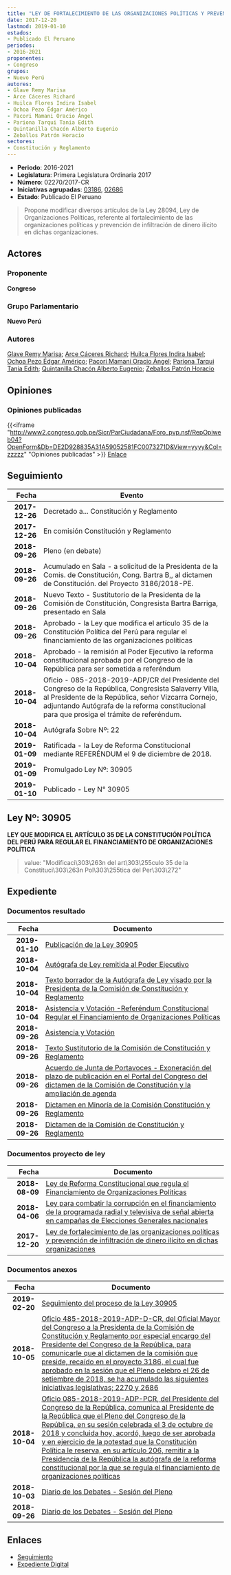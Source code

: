 ```yaml
---
title: "LEY DE FORTALECIMIENTO DE LAS ORGANIZACIONES POLÍTICAS Y PREVENCIÓN DE INFILTRACIÓN DE DINERO ILÍCITO EN DICHAS ORGANIZACIONES"
date: 2017-12-20
lastmod: 2019-01-10
estados:
- Publicado El Peruano
periodos:
- 2016-2021
proponentes:
- Congreso
grupos:
- Nuevo Perú
autores:
- Glave Remy Marisa
- Arce Cáceres Richard
- Huilca Flores Indira Isabel
- Ochoa Pezo Édgar Américo
- Pacori Mamani Oracio Ángel
- Pariona Tarqui Tania Edith
- Quintanilla Chacón Alberto Eugenio
- Zeballos Patrón Horacio
sectores:
- Constitución y Reglamento
---
```

- **Periodo**: 2016-2021
- **Legislatura**: Primera Legislatura Ordinaria 2017
- **Número**: 02270/2017-CR
- **Iniciativas agrupadas**: [03186](../../03100/03186), [02686](../../02600/02686)
- **Estado**: Publicado El Peruano

> Propone modificar diversos artículos de la Ley 28094, Ley de Organizaciones Políticas, referente al fortalecimiento de las organizaciones políticas y prevención de infiltración de dinero ilícito en dichas organizaciones.


## Actores

### Proponente

**Congreso**

### Grupo Parlamentario

**Nuevo Perú**

### Autores

[Glave Remy Marisa](mailto:mailto:mglave@congreso.gob.pe); [Arce Cáceres Richard](mailto:mailto:rarce@congreso.gob.pe); [Huilca Flores Indira Isabel](mailto:mailto:ihuilca@congreso.gob.pe); [Ochoa Pezo Édgar Américo](mailto:mailto:eochoa@congreso.gob.pe); [Pacori Mamani Oracio Ángel](mailto:mailto:opacori@congreso.gob.pe); [Pariona Tarqui Tania Edith](mailto:mailto:tpariona@congreso.gob.pe); [Quintanilla Chacón Alberto Eugenio](mailto:mailto:aquintanilla@congreso.gob.pe); [Zeballos Patrón Horacio](mailto:mailto:hzeballos@congreso.gob.pe)

## Opiniones

### Opiniones publicadas

{{<iframe "http://www2.congreso.gob.pe/Sicr/ParCiudadana/Foro_pvp.nsf/RepOpiweb04?OpenForm&Db=DE2D928835A31A59052581FC0073271D&View=yyyy&Col=zzzzz" "Opiniones publicadas" >}}
[Enlace](http://www2.congreso.gob.pe/Sicr/ParCiudadana/Foro_pvp.nsf/RepOpiweb04?OpenForm&Db=DE2D928835A31A59052581FC0073271D&View=yyyy&Col=zzzzz)


## Seguimiento

| Fecha | Evento |
|------:|--------|
| **2017-12-26** | Decretado a... Constitución y Reglamento |
| **2017-12-26** | En comisión Constitución y Reglamento |
| **2018-09-26** | Pleno (en debate) |
| **2018-09-26** | Acumulado en Sala - a solicitud de la Presidenta de la Comis. de Constitución, Cong. Bartra B,, al dictamen de Constitución. del Proyecto 3186/2018-PE. |
| **2018-09-26** | Nuevo Texto - Sustitutorio de la Presidenta de la Comisión de Constitución, Congresista Bartra Barriga, presentado en Sala |
| **2018-09-26** | Aprobado - la Ley que modifica el artículo 35 de la Constitución Política del Perú para regular el financiamiento de las organizaciones políticas |
| **2018-10-04** | Aprobado - la remisión al Poder Ejecutivo la reforma constitucional aprobada por el Congreso de la República para ser sometida a referéndum |
| **2018-10-04** | Oficio - 085-2018-2019-ADP/CR del Presidente del Congreso de la República, Congresista Salaverry Villa, al Presidente de la República, señor Vizcarra Cornejo, adjuntando Autógrafa de la reforma constitucional para que prosiga el trámite de referéndum. |
| **2018-10-04** | Autógrafa Sobre Nº: 22 |
| **2019-01-09** | Ratificada - la Ley de Reforma Constitucional mediante REFERÉNDUM el 9 de diciembre de 2018. |
| **2019-01-09** | Promulgado Ley Nº: 30905 |
| **2019-01-10** | Publicado - Ley N° 30905 |

## Ley Nº: 30905

**LEY QUE MODIFICA EL ARTÍCULO 35 DE LA CONSTITUCIÓN POLÍTICA DEL PERÚ PARA REGULAR EL FINANCIAMIENTO DE ORGANIZACIONES POLÍTICA**

> value: "Modificaci\303\263n del art\303\255culo 35 de la Constituci\303\263n Pol\303\255tica del Per\303\272"


## Expediente

### Documentos resultado

| Fecha | Documento |
|------:|-----------|
| **2019-01-10** | [Publicación de la Ley 30905](http://www.leyes.congreso.gob.pe/Documentos/2016_2021/ADLP/Normas_Legales/30905-LEY.pdf) |
| **2018-10-04** | [Autógrafa de Ley remitida al Poder Ejecutivo](http://www.leyes.congreso.gob.pe/Documentos/2016_2021/ADLP/Texto_Aprobado/AU0318620181004.pdf) |
| **2018-10-04** | [Texto borrador de la Autógrafa de Ley visado por la Presidenta de la Comisión de Constitución y Reglamento](http://www.leyes.congreso.gob.pe/Documentos/2016_2021/Texto_Borrador_de_Autografa/BAU0318620181004.pdf) |
| **2018-10-04** | [Asistencia y Votación -Referéndum Constitucional Regular el Financiamiento de Organizaciones Políticas](http://www.leyes.congreso.gob.pe/Documentos/2016_2021/Asistencia_y_Votacion/Proyectos_de_Ley/AVR0318620181004.pdf) |
| **2018-09-26** | [Asistencia y Votación](http://www.leyes.congreso.gob.pe/Documentos/2016_2021/Asistencia_y_Votacion/Proyectos_de_Ley/AV0318620180926.pdf) |
| **2018-09-26** | [Texto Sustitutorio de la Comisión de Constitución y Reglamento](http://www.leyes.congreso.gob.pe/Documentos/2016_2021/Texto_Sustitutorio/Proyectos_de_Ley/TS0318620180926.pdf) |
| **2018-09-26** | [Acuerdo de Junta de Portavoces - Exoneración del plazo de publicación en el Portal del Congreso del dictamen de la Comisión de Constitución y la ampliación de agenda](http://www.leyes.congreso.gob.pe/Documentos/2016_2021/Acuerdos/Junta_Portavoces/AJP0318620180926.pdf) |
| **2018-09-26** | [Dictamen en Minoría de la Comisión Constitución y Reglamento](http://www.leyes.congreso.gob.pe/Documentos/2016_2021/Dictamenes/Proyectos_de_Ley/03186DC04MIN20180926.pdf) |
| **2018-09-26** | [Dictamen de la Comisión de Constitución y Reglamento](http://www.leyes.congreso.gob.pe/Documentos/2016_2021/Dictamenes/Proyectos_de_Ley/03186DC04MAY20180926..pdf) |

### Documentos proyecto de ley

| Fecha | Documento |
|------:|-----------|
| **2018-08-09** | [Ley de Reforma Constitucional que regula el Financiamiento de Organizaciones Políticas](http://www.leyes.congreso.gob.pe/Documentos/2016_2021/Proyectos_de_Ley_y_de_Resoluciones_Legislativas/PL0318620180809.pdf) |
| **2018-04-06** | [Ley para combatir la corrupción en el financiamiento de la programada radial y televisiva de señal abierta en campañas de Elecciones Generales nacionales](http://www.leyes.congreso.gob.pe/Documentos/2016_2021/Proyectos_de_Ley_y_de_Resoluciones_Legislativas/PL0268620180406.PDF) |
| **2017-12-20** | [Ley de fortalecimiento de las organizaciones políticas y prevención de infiltración de dinero ilícito en dichas organizaciones](http://www.leyes.congreso.gob.pe/Documentos/2016_2021/Proyectos_de_Ley_y_de_Resoluciones_Legislativas/PL0227020171220.pdf) |

### Documentos anexos

| Fecha | Documento |
|------:|-----------|
| **2019-02-20** | [Seguimiento del proceso de la Ley 30905](http://www.leyes.congreso.gob.pe/Documentos/2016_2021/Seguimiento_de_Proyectos_de_Ley/02270PL20191021.pdf) |
| **2018-10-05** | [Oficio 485-2018-2019-ADP-D-CR, del Oficial Mayor del Congreso a la Presidenta de la Comisión de Constitución y Reglamento por especial encargo del Presidente del Congreso de la República, para comunicarle que al dictamen de la comisión que preside, recaído en el proyecto 3186, el cual fue aprobado en la sesión que el Pleno celebro el 26 de setiembre de 2018, se ha acumulado las siguientes iniciativas legislativas; 2270 y 2686](http://www.leyes.congreso.gob.pe/Documentos/2016_2021/Oficios/Oficialia_Mayor/OFICIO-485-2018-2019-ADP-D-CR.pdf) |
| **2018-10-04** | [Oficio 085-2018-2019-ADP-PCR, del Presidente del Congreso de la República, comunica al Presidente de la República que el Pleno del Congreso de la República, en su sesión celebrada el 3 de octubre de 2018 y concluida hoy, acordó, luego de ser aprobada y en ejercicio de la potestad que la Constitución Política le reserva, en su artículo 206, remitir a la Presidencia de la República la autógrafa de la reforma constitucional por la que se regula el financiamiento de organizaciones políticas](http://www.leyes.congreso.gob.pe/Documentos/2016_2021/Oficios/Presidencia_del_Congreso/OFICIO-085-2018-2019-ADP-PCR.pdf) |
| **2018-10-03** | [Diario de los Debates - Sesión del Pleno](http://www2.congreso.gob.pe/Sicr/DiarioDebates/Publicad.nsf/SesionesPleno/05256D6E0073DFE90525831C0063738F/$FILE/PLO-2018-8D.pdf) |
| **2018-09-26** | [Diario de los Debates - Sesión del Pleno](http://www2.congreso.gob.pe/Sicr/DiarioDebates/Publicad.nsf/SesionesPleno/05256D6E0073DFE90525831500568241/$FILE/PLO-2018-8C.pdf) |

## Enlaces

- [Seguimiento](http://www2.congreso.gob.pe/Sicr/TraDocEstProc/CLProLey2016.nsf/f7fff46988ca05b1052578e100829cc7/40c09faa676c441e052581fc005ee123?OpenDocument)
- [Expediente Digital](http://www2.congreso.gob.pe/Sicr/TraDocEstProc/CLProLey2016.nsf/f7fff46988ca05b1052578e100829cc7/40c09faa676c441e052581fc005ee123?OpenDocument&Click=05257FB7005EB655.eb71d0cf91d8294e05256cdf006b5706/$Body/0.1C6C)


